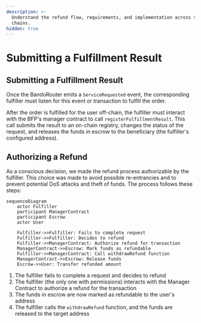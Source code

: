 ```yaml
---
description: >-
  Understand the refund flow, requirements, and implementation across supported
  chains.
hidden: true
---
```


# Submitting a Fulfillment Result

## Submitting a Fulfillment Result

Once the BandoRouter emits a `ServiceRequested` event, the corresponding fulfiller must listen for this event or transaction to fulfill the order.

After the order is fulfilled for the user off-chain, the fulfiller must interact with the BFP's manager contract to call `registerFulfillmentResult`. This call submits the result to an on-chain registry, changes the status of the request, and releases the funds in escrow to the beneficiary (the fulfiller's configured address).

## Authorizing a Refund

As a conscious decision, we made the refund process authorizable by the fulfiller. This choice was made to avoid possible re-entrancies and to prevent potential DoS attacks and theft of funds. The process follows these steps:

```mermaid
sequenceDiagram
    actor Fulfiller
    participant ManagerContract
    participant Escrow
    actor User

    Fulfiller->>Fulfiller: Fails to complete request
    Fulfiller->>Fulfiller: Decides to refund
    Fulfiller->>ManagerContract: Authorize refund for transaction
    ManagerContract->>Escrow: Mark funds as refundable
    Fulfiller->>ManagerContract: Call withdrawRefund function
    ManagerContract->>Escrow: Release funds
    Escrow->>User: Transfer refunded amount
```

1. The fulfiller fails to complete a request and decides to refund
2. The fulfiller (the only one with permissions) interacts with the Manager Contract to authorize a refund for the transaction
3. The funds in escrow are now marked as refundable to the user's address
4. The fulfiller calls the `withdrawRefund` function, and the funds are released to the target address

